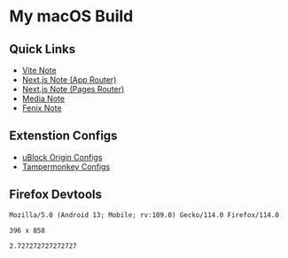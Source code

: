 # My macOS Build

## Quick Links

- [Vite Note](NOTE_VITEJS.md)
- [Next.js Note (App Router)](NOTE_NEXTJS_APP.md)
- [Next.js Note (Pages Router)](NOTE_NEXTJS_PAGES.md)
- [Media Note](NOTE_MEDIA.md)
- [Fenix Note](NOTE_FENIX.md)

## Extenstion Configs

- [uBlock Origin Configs](https://github.com/Florencea/my-macos-build/raw/main/configs/ubo-config.txt)
- [Tampermonkey Configs](https://github.com/Florencea/my-macos-build/raw/main/configs/userscript.zip)

## Firefox Devtools

```text
Mozilla/5.0 (Android 13; Mobile; rv:109.0) Gecko/114.0 Firefox/114.0
```

```text
396 x 858
```

```text
2.727272727272727
```
